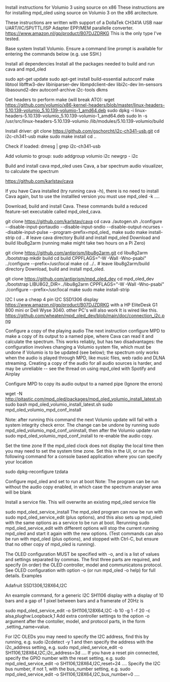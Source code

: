 Install instructions for Volumio 3 using source on x86
These instructions are for installing mpd_oled using source on Volumio 3 on the x86 arcitecture.

These instructions are written with support of a DollaTek CH341A USB naar UART/IIC/SPI/TTL/ISP Adapter EPP/MEM parallelle converter. 
https://www.amazon.nl/gp/product/B07DJZDRKG
This is the only type I've tested.


Base system
Install Volumio. Ensure a command line prompt is available for entering the commands below (e.g. use SSH.)

Install all dependencies
Install all the packages needed to build and run cava and mpd_oled

sudo apt-get update
sudo apt-get install build-essential autoconf make libtool libfftw3-dev libiniparser-dev libmpdclient-dev libi2c-dev lm-sensors libasound2-dev autoconf-archive i2c-tools dkms

Get headers to perform make (will break ATO):
wget https://github.com/volumio/x86-kernel-headers/blob/master/linux-headers-5.10.139-volumio_5.10.139-volumio-1_amd64.deb
sudo dpkg -i linux-headers-5.10.139-volumio_5.10.139-volumio-1_amd64.deb
sudo ln -s /usr/src/linux-headers-5.10.139-volumio /lib/modules/5.10.139-volumio/build

Install driver:
git clone https://github.com/gschorcht/i2c-ch341-usb.git
cd i2c-ch341-usb
make
sudo make install
cd ..

Check if loaded:
dmesg | grep i2c-ch341-usb

Add volumio to group:
sudo addgroup volumio i2c
newgrp - i2c

Build and install cava
mpd_oled uses Cava, a bar spectrum audio visualizer, to calculate the spectrum

https://github.com/karlstav/cava

If you have Cava installed (try running cava -h), there is no need to install Cava again, but to use the installled version you must use mpd_oled -k ....

Download, build and install Cava. These commands build a reduced feature-set executable called mpd_oled_cava.

git clone https://github.com/karlstav/cava
cd cava
./autogen.sh
./configure --disable-input-portaudio --disable-input-sndio --disable-output-ncurses --disable-input-pulse --program-prefix=mpd_oled_
make
sudo make install-strip
cd ..    # leave cava directory
Build and install mpd_oled
Download and build libu8g2arm (running make might take two hours on a Pi Zero)

git clone https://github.com/antiprism/libu8g2arm.git
cd libu8g2arm
./bootstrap
mkdir build
cd build
CPPFLAGS="-W -Wall -Wno-psabi" ../configure --prefix=/usr/local
make
cd ../..  # leave libu8g2arm/build directory
Download, build and install mpd_oled.

git clone https://github.com/antiprism/mpd_oled_dev
cd mpd_oled_dev
./bootstrap
LIBU8G2_DIR=../libu8g2arm CPPFLAGS="-W -Wall -Wno-psabi" ./configure --prefix=/usr/local
make
sudo make install-strip

I2C
I use a cheap 4 pin I2C SSD1306 display https://www.amazon.nl/gp/product/B07DJZDRKG with a HP EliteDesk G1 800 mini or Dell Wyse 3040. 
other PC's will also work
It is wired like this. https://github.com/wheaten/mpd_oled_dev/blob/main/doc/connection_i2c.png


Configure a copy of the playing audio
The next instruction configure MPD to make a copy of its output to a named pipe, where Cava can read it and calculate the spectrum. This works reliably, but has two disadvantages: the configuration involves changing a Volumio system file, which must be undone if Volumio is to be updated (see below); the spectrum only works when the audio is played through MPD, like music files, web radio and DLNA streaming. Creating a copy of the audio for all audio sources is harder, and may be unreliable -- see the thread on using mpd_oled with Spotify and Airplay

Configure MPD to copy its audio output to a named pipe
(Ignore the errors)

wget -N http://pitastic.com/mpd_oled/packages/mpd_oled_volumio_install_latest.sh
sudo bash mpd_oled_volumio_install_latest.sh
sudo mpd_oled_volumio_mpd_conf_install

Note: after running this command the next Volumio update will fail with a system integrity check error. The change can be undone by running sudo mpd_oled_volumio_mpd_conf_uninstall, then after the Volumio update run sudo mpd_oled_volumio_mpd_conf_install to re-enable the audio copy.

Set the time zone
If the mpd_oled clock does not display the local time then you may need to set the system time zone. Set this in the UI, or run the following command for a console based application where you can specify your location

sudo dpkg-reconfigure tzdata

Configure mpd_oled and set to run at boot
Note: The program can be run without the audio copy enabled, in which case the spectrum analyser area will be blank

Install a service file. This will overwrite an existing mpd_oled service file

sudo mpd_oled_service_install
The mpd_oled program can now be run with sudo mpd_oled_service_edit (plus options), and this also sets up mpd_oled with the same options as a service to be run at boot. Rerunning sudo mpd_oled_service_edit with different options will stop the current running mpd_oled and start it again with the new options. (Test commands can also be run with mpd_oled (plus options), and stopped with Ctrl-C, but ensure that no other copy of mpd_oled is running).

The OLED configuration MUST be specified with -o, and is a list of values and settings separated by commas. The first three parts are required, and specify (in order) the OLED controller, model and communicatons protocol. See OLED configuration with option -o (or run mpd_oled -o help) for full details. Examples

Adafruit
SSD1306,128X64,I2C

An example command, for a generic I2C SH1106 display with a display of 10 bars and a gap of 1 pixel between bars and a framerate of 20Hz is

sudo mpd_oled_service_edit -o SH1106,128X64,I2C -b 10 -g 1 -f 20 -c alsa,plughw:Loopback,1
Add extra controller settings to the option -o argument after the contoller, model, and protocol parts, in the form ,setting_name=value.

For I2C OLEDs you may need to specify the I2C address, find this by running, e.g. sudo i2cdetect -y 1 and then specify the address with the i2c_address setting, e.g. sudo mpd_oled_service_edit -o SH1106,128X64,I2C,i2c_address=3d .... If you have a reset pin connected, specify the GPIO number with the reset setting, e.g. sudo mpd_oled_service_edit -o SH1106,128X64,I2C,reset=24 .... Specify the I2C bus number, if not 1, with the bus_number setting, e.g. sudo mpd_oled_service_edit -o SH1106,128X64,I2C,bus_number=0 ....


